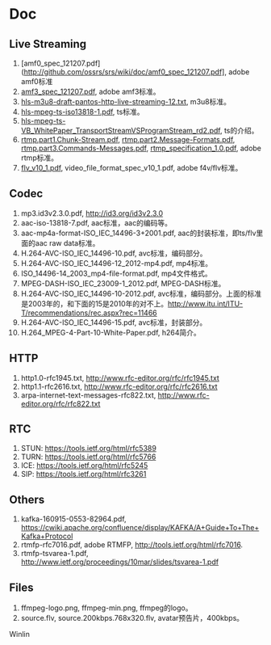 # Doc

## Live Streaming

1. [amf0_spec_121207.pdf](http://github.com/ossrs/srs/wiki/doc/amf0_spec_121207.pdf], adobe amf0标准
1. [amf3_spec_121207.pdf](http://github.com/ossrs/srs/wiki/doc/amf3_spec_121207.pdf), adobe amf3标准。
1. [hls-m3u8-draft-pantos-http-live-streaming-12.txt](http://github.com/ossrs/srs/wiki/doc/hls-m3u8-draft-pantos-http-live-streaming-12.txt), m3u8标准。
1. [hls-mpeg-ts-iso13818-1.pdf](http://github.com/ossrs/srs/wiki/doc/hls-mpeg-ts-iso13818-1.pdf), ts标准。
1. [hls-mpeg-ts-VB_WhitePaper_TransportStreamVSProgramStream_rd2.pdf](http://github.com/ossrs/srs/wiki/doc/hls-mpeg-ts-VB_WhitePaper_TransportStreamVSProgramStream_rd2.pdf), ts的介绍。
1. [rtmp.part1.Chunk-Stream.pdf](http://github.com/ossrs/srs/wiki/doc/rtmp.part1.Chunk-Stream.pdf), [rtmp.part2.Message-Formats.pdf](http://github.com/ossrs/srs/wiki/doc/rtmp.part2.Message-Formats.pdf), [rtmp.part3.Commands-Messages.pdf](http://github.com/ossrs/srs/wiki/doc/rtmp.part3.Commands-Messages.pdf), [rtmp_specification_1.0.pdf](http://github.com/ossrs/srs/wiki/doc/rtmp_specification_1.0.pdf), adobe rtmp标准。
1. [flv_v10_1.pdf](http://github.com/ossrs/srs/wiki/doc/flv_v10_1.pdf), video_file_format_spec_v10_1.pdf, adobe f4v/flv标准。

## Codec

1. mp3.id3v2.3.0.pdf, http://id3.org/id3v2.3.0
1. aac-iso-13818-7.pdf, aac标准，aac的编码等。
1. aac-mp4a-format-ISO_IEC_14496-3+2001.pdf, aac的封装标准，即ts/flv里面的aac raw data标准。
1. H.264-AVC-ISO_IEC_14496-10.pdf, avc标准，编码部分。
1. H.264-AVC-ISO_IEC_14496-12_2012-mp4.pdf, mp4标准。
1. ISO_14496-14_2003_mp4-file-format.pdf, mp4文件格式。
1. MPEG-DASH-ISO_IEC_23009-1_2012.pdf, MPEG-DASH标准。
1. H.264-AVC-ISO_IEC_14496-10-2012.pdf, avc标准，编码部分。上面的标准是2003年的，和下面的15是2010年的对不上。http://www.itu.int/ITU-T/recommendations/rec.aspx?rec=11466
1. H.264-AVC-ISO_IEC_14496-15.pdf, avc标准，封装部分。
1. H.264_MPEG-4-Part-10-White-Paper.pdf, h264简介。

## HTTP

1. http1.0-rfc1945.txt, http://www.rfc-editor.org/rfc/rfc1945.txt
1. http1.1-rfc2616.txt, http://www.rfc-editor.org/rfc/rfc2616.txt
1. arpa-internet-text-messages-rfc822.txt, http://www.rfc-editor.org/rfc/rfc822.txt

## RTC

1. STUN: https://tools.ietf.org/html/rfc5389
1. TURN: https://tools.ietf.org/html/rfc5766
1. ICE: https://tools.ietf.org/html/rfc5245
1. SIP: https://tools.ietf.org/html/rfc3261

## Others

1. kafka-160915-0553-82964.pdf, https://cwiki.apache.org/confluence/display/KAFKA/A+Guide+To+The+Kafka+Protocol
1. rtmfp-rfc7016.pdf, adobe RTMFP, http://tools.ietf.org/html/rfc7016.
1. rtmfp-tsvarea-1.pdf, http://www.ietf.org/proceedings/10mar/slides/tsvarea-1.pdf

## Files

1. ffmpeg-logo.png, ffmpeg-min.png, ffmpeg的logo。
1. source.flv, source.200kbps.768x320.flv, avatar预告片，400kbps。

Winlin

